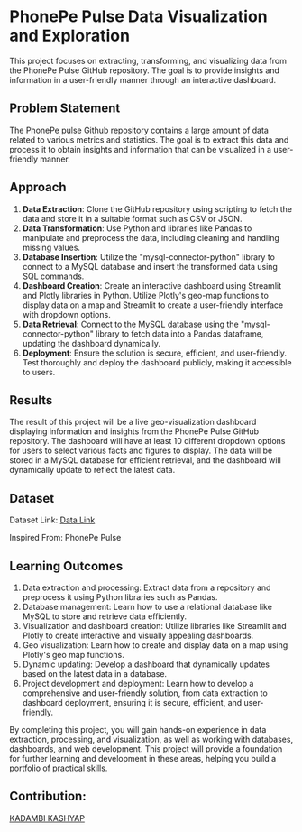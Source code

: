 # PhonePe Pulse Data Visualization and Exploration

This project focuses on extracting, transforming, and visualizing data from the PhonePe Pulse GitHub repository. The goal is to provide insights and information in a user-friendly manner through an interactive dashboard.

## Problem Statement

The PhonePe pulse Github repository contains a large amount of data related to various metrics and statistics. The goal is to extract this data and process it to obtain insights and information that can be visualized in a user-friendly manner.

## Approach

1. **Data Extraction**: Clone the GitHub repository using scripting to fetch the data and store it in a suitable format such as CSV or JSON.
2. **Data Transformation**: Use Python and libraries like Pandas to manipulate and preprocess the data, including cleaning and handling missing values.
3. **Database Insertion**: Utilize the "mysql-connector-python" library to connect to a MySQL database and insert the transformed data using SQL commands.
4. **Dashboard Creation**: Create an interactive dashboard using Streamlit and Plotly libraries in Python. Utilize Plotly's geo-map functions to display data on a map and Streamlit to create a user-friendly interface with dropdown options.
5. **Data Retrieval**: Connect to the MySQL database using the "mysql-connector-python" library to fetch data into a Pandas dataframe, updating the dashboard dynamically.
6. **Deployment**: Ensure the solution is secure, efficient, and user-friendly. Test thoroughly and deploy the dashboard publicly, making it accessible to users.

## Results

The result of this project will be a live geo-visualization dashboard displaying information and insights from the PhonePe Pulse GitHub repository. The dashboard will have at least 10 different dropdown options for users to select various facts and figures to display. The data will be stored in a MySQL database for efficient retrieval, and the dashboard will dynamically update to reflect the latest data.

## Dataset

Dataset Link: [Data Link](https://github.com/PhonePe/pulse#readme)

Inspired From: PhonePe Pulse

## Learning Outcomes

1. Data extraction and processing: Extract data from a repository and preprocess it using Python libraries such as Pandas.
2. Database management: Learn how to use a relational database like MySQL to store and retrieve data efficiently.
3. Visualization and dashboard creation: Utilize libraries like Streamlit and Plotly to create interactive and visually appealing dashboards.
4. Geo visualization: Learn how to create and display data on a map using Plotly's geo map functions.
5. Dynamic updating: Develop a dashboard that dynamically updates based on the latest data in a database.
6. Project development and deployment: Learn how to develop a comprehensive and user-friendly solution, from data extraction to dashboard deployment, ensuring it is secure, efficient, and user-friendly.

By completing this project, you will gain hands-on experience in data extraction, processing, and visualization, as well as working with databases, dashboards, and web development. This project will provide a foundation for further learning and development in these areas, helping you build a portfolio of practical skills.

## Contribution:
[KADAMBI KASHYAP]([https://github.com/KadambiKashyap])
